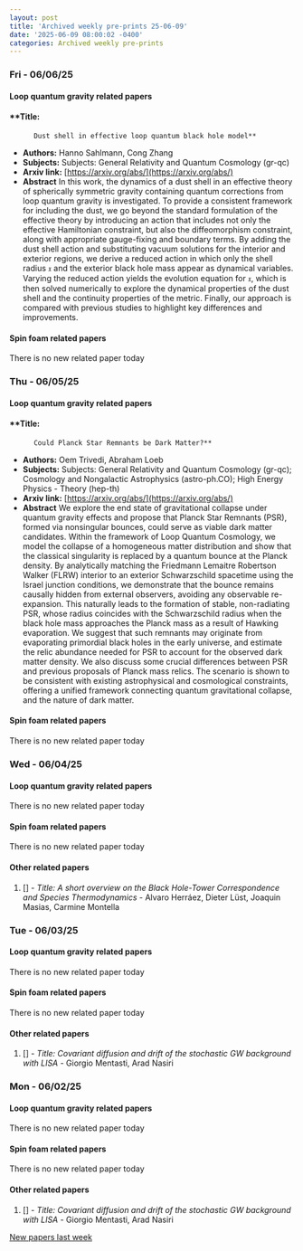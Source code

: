 ```yaml
---
layout: post
title: 'Archived weekly pre-prints 25-06-09'
date: '2025-06-09 08:00:02 -0400'
categories: Archived weekly pre-prints
---
```



### Fri - 06/06/25

#### Loop quantum gravity related papers

#### **Title:
          Dust shell in effective loop quantum black hole model**
 - **Authors:** Hanno Sahlmann, Cong Zhang
 - **Subjects:** Subjects:
General Relativity and Quantum Cosmology (gr-qc)
 - **Arxiv link:** [https://arxiv.org/abs/](https://arxiv.org/abs/)
 - **Abstract**
 In this work, the dynamics of a dust shell in an effective theory of spherically symmetric gravity containing quantum corrections from loop quantum gravity is investigated. To provide a consistent framework for including the dust, we go beyond the standard formulation of the effective theory by introducing an action that includes not only the effective Hamiltonian constraint, but also the diffeomorphism constraint, along with appropriate gauge-fixing and boundary terms. By adding the dust shell action and substituting vacuum solutions for the interior and exterior regions, we derive a reduced action in which only the shell radius $\mathfrak{x}$ and the exterior black hole mass appear as dynamical variables. Varying the reduced action yields the evolution equation for $\mathfrak{x}$, which is then solved numerically to explore the dynamical properties of the dust shell and the continuity properties of the metric. Finally, our approach is compared with previous studies to highlight key differences and improvements. 

#### Spin foam related papers

There is no new related paper today 

### Thu - 06/05/25

#### Loop quantum gravity related papers

#### **Title:
          Could Planck Star Remnants be Dark Matter?**
 - **Authors:** Oem Trivedi, Abraham Loeb
 - **Subjects:** Subjects:
General Relativity and Quantum Cosmology (gr-qc); Cosmology and Nongalactic Astrophysics (astro-ph.CO); High Energy Physics - Theory (hep-th)
 - **Arxiv link:** [https://arxiv.org/abs/](https://arxiv.org/abs/)
 - **Abstract**
 We explore the end state of gravitational collapse under quantum gravity effects and propose that Planck Star Remnants (PSR), formed via nonsingular bounces, could serve as viable dark matter candidates. Within the framework of Loop Quantum Cosmology, we model the collapse of a homogeneous matter distribution and show that the classical singularity is replaced by a quantum bounce at the Planck density. By analytically matching the Friedmann Lemaitre Robertson Walker (FLRW) interior to an exterior Schwarzschild spacetime using the Israel junction conditions, we demonstrate that the bounce remains causally hidden from external observers, avoiding any observable re-expansion. This naturally leads to the formation of stable, non-radiating PSR, whose radius coincides with the Schwarzschild radius when the black hole mass approaches the Planck mass as a result of Hawking evaporation. We suggest that such remnants may originate from evaporating primordial black holes in the early universe, and estimate the relic abundance needed for PSR to account for the observed dark matter density. We also discuss some crucial differences between PSR and previous proposals of Planck mass relics. The scenario is shown to be consistent with existing astrophysical and cosmological constraints, offering a unified framework connecting quantum gravitational collapse, and the nature of dark matter. 

#### Spin foam related papers

There is no new related paper today 

### Wed - 06/04/25

#### Loop quantum gravity related papers

There is no new related paper today 

#### Spin foam related papers

There is no new related paper today 



#### Other related papers

1. [[]](https://arxiv.org/abs/) - *Title:
          A short overview on the Black Hole-Tower Correspondence and Species Thermodynamics* - Alvaro Herráez, Dieter Lüst, Joaquin Masias, Carmine Montella



### Tue - 06/03/25

#### Loop quantum gravity related papers

There is no new related paper today 

#### Spin foam related papers

There is no new related paper today 



#### Other related papers

1. [[]](https://arxiv.org/abs/) - *Title:
          Covariant diffusion and drift of the stochastic GW background with LISA* - Giorgio Mentasti, Arad Nasiri



### Mon - 06/02/25

#### Loop quantum gravity related papers

There is no new related paper today 

#### Spin foam related papers

There is no new related paper today 



#### Other related papers

1. [[]](https://arxiv.org/abs/) - *Title:
          Covariant diffusion and drift of the stochastic GW background with LISA* - Giorgio Mentasti, Arad Nasiri






[New papers last week]({{site.url}}/archived/weekly/pre-prints/2025/06/02/archived_weekly_papers.html)